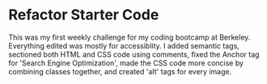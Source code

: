 # Refactor Starter Code
This was my first weekly challenge for my coding bootcamp at Berkeley. Everything edited was mostly for accessiblity. I added semantic tags, sectioned both HTML and CSS code using comments, fixed the Anchor tag for 'Search Engine Optimization', made the CSS code more concise by combining classes together, and created 'alt' tags for every image.
